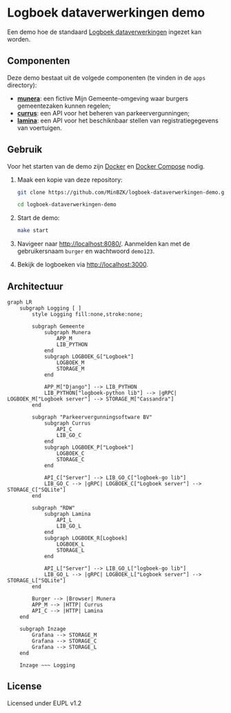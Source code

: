 # Logboek dataverwerkingen demo

Een demo hoe de standaard [Logboek dataverwerkingen](https://github.com/MinBZK/logboek-dataverwerkingen) ingezet kan worden.


## Componenten

Deze demo bestaat uit de volgede componenten (te vinden in de `apps` directory):

- **[munera](./apps/munera)**: een fictive Mijn Gemeente-omgeving waar burgers gemeentezaken kunnen regelen;
- **[currus](./apps/currus)**: een API voor het beheren van parkeervergunningen;
- **[lamina](./apps/lamina)**: een API voor het beschiknbaar stellen van registratiegegevens van voertuigen.


## Gebruik

Voor het starten van de demo zijn [Docker](https://docs.docker.com/get-docker/) en [Docker Compose](https://docs.docker.com/compose/install/) nodig.

1. Maak een kopie van deze repository:
    ```sh
    git clone https://github.com/MinBZK/logboek-dataverwerkingen-demo.git

    cd logboek-dataverwerkingen-demo
    ```

1. Start de demo:
    ```sh
    make start
    ```

1. Navigeer naar <http://localhost:8080/>. Aanmelden kan met de gebruikersnaam `burger` en wachtwoord `demo123`.

1. Bekijk de logboeken via <http://localhost:3000>.


## Architectuur

```mermaid
graph LR
    subgraph Logging [ ]
        style Logging fill:none,stroke:none;

        subgraph Gemeente
            subgraph Munera
                APP_M
                LIB_PYTHON
            end
            subgraph LOGBOEK_G["Logboek"]
                LOGBOEK_M
                STORAGE_M
            end

            APP_M["Django"] --> LIB_PYTHON
            LIB_PYTHON["logboek-python lib"] --> |gRPC| LOGBOEK_M["Logboek server"] --> STORAGE_M["Cassandra"]
        end

        subgraph "Parkeervergunningsoftware BV"
            subgraph Currus
                API_C
                LIB_GO_C
            end
            subgraph LOGBOEK_P["Logboek"]
                LOGBOEK_C
                STORAGE_C
            end

            API_C["Server"] --> LIB_GO_C["logboek-go lib"]
            LIB_GO_C --> |gRPC| LOGBOEK_C["Logboek server"] --> STORAGE_C["SQLite"]
        end

        subgraph "RDW"
            subgraph Lamina
                API_L
                LIB_GO_L
            end
            subgraph LOGBOEK_R[Logboek]
                LOGBOEK_L
                STORAGE_L
            end

            API_L["Server"] --> LIB_GO_L["logboek-go lib"]
            LIB_GO_L --> |gRPC| LOGBOEK_L["Logboek server"] --> STORAGE_L["SQLite"]
        end

        Burger --> |Browser| Munera
        APP_M --> |HTTP| Currus
        API_C --> |HTTP| Lamina
    end

    subgraph Inzage
        Grafana --> STORAGE_M
        Grafana --> STORAGE_C
        Grafana --> STORAGE_L
    end

    Inzage ~~~ Logging
```


## License

Licensed under EUPL v1.2
